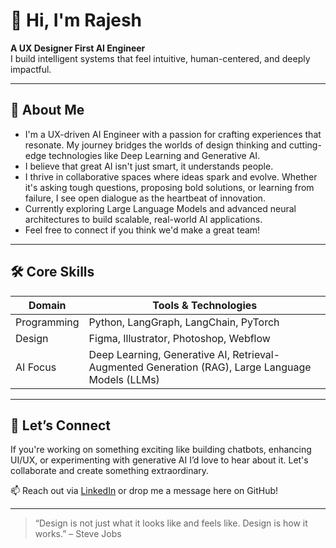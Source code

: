 # 👋 Hi, I'm Rajesh

**A UX Designer First AI Engineer**  
I build intelligent systems that feel intuitive, human-centered, and deeply impactful.

---

## 🧠 About Me

- I'm a UX-driven AI Engineer with a passion for crafting experiences that resonate. My journey bridges the worlds of design thinking and cutting-edge technologies like Deep Learning and Generative AI. 
- I believe that great AI isn't just smart, it understands people.
- I thrive in collaborative spaces where ideas spark and evolve. Whether it's asking tough questions, proposing bold solutions, or learning from failure, I see open dialogue as the heartbeat of innovation.
- Currently exploring Large Language Models and advanced neural architectures to build scalable, real-world AI applications. 
- Feel free to connect if you think we'd make a great team!
---

## 🛠️ Core Skills

| Domain       | Tools & Technologies                                   |
|--------------|--------------------------------------------------------|
| Programming  | Python, LangGraph, LangChain, PyTorch                  |
| Design       | Figma, Illustrator, Photoshop, Webflow                 |
| AI Focus     | Deep Learning, Generative AI, Retrieval-Augmented Generation (RAG), Large Language Models (LLMs) |

---

## 🤝 Let’s Connect

If you're working on something exciting like building chatbots, enhancing UI/UX, or experimenting with generative AI I’d love to hear about it. Let's collaborate and create something extraordinary.

📫 Reach out via [LinkedIn](https://www.linkedin.com/in/rajeshchallaoffical/) or drop me a message here on GitHub!

---

> “Design is not just what it looks like and feels like. Design is how it works.” – Steve Jobs
